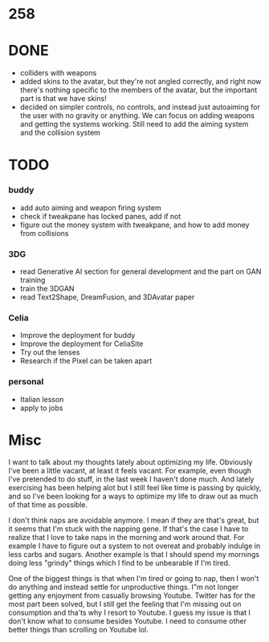 # 258

# DONE
- colliders with weapons
- added skins to the avatar, but they're not angled correctly, and right now there's nothing specific to the members of the avatar, but the important part is that we have skins!
- decided on simpler controls, no controls, and instead just autoaiming for the user with no gravity or anything. We can focus on adding weapons and getting the systems working. Still need to add the aiming system and the collision system


# TODO

### buddy
- add auto aiming and weapon firing system
- check if tweakpane has locked panes, add if not
- figure out the money system with tweakpane, and how to add money from collisions

### 3DG
- read Generative AI section for general development and the part on GAN training
- train the 3DGAN
- read Text2Shape, DreamFusion, and 3DAvatar paper

### Celia 
- Improve the deployment for buddy
- Improve the deployment for CeliaSite
- Try out the lenses
- Research if the Pixel can be taken apart

### personal
- Italian lesson
- apply to jobs

# Misc

I want to talk about my thoughts lately about optimizing my life. Obviously I've been a little vacant, at least it feels vacant. For example, even though I've pretended to do stuff, in the last week I haven't done much. And lately exercising has been helping alot but I still feel like time is passing by quickly, and so I've been looking for a ways to optimize my life to draw out as much of that time as possible.

I don't think naps are avoidable anymore. I mean if they are that's great, but it seems that I'm stuck with the napping gene. If that's the case I have to realize that I love to take naps in the morning and work around that. For example I have to figure out a system to not overeat and probably indulge in less carbs and sugars. Another example is that I should spend my mornings doing less "grindy" things which I find to be unbearable if I'm tired. 

One of the biggest things is that when I'm tired or going to nap, then I won't do anything and instead settle for unproductive things. I"m not longer getting any enjoyment from casually browsing Youtube. Twitter has for the most part been solved, but I still get the feeling that I'm missing out on consumption and tha'ts why I resort to Youtube. I guess my issue is that I don't know what to consume besides Youtube. I need to consume other better things than scrolling on Youtube lol. 
